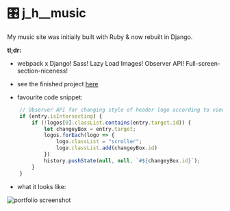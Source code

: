 # :control_knobs: j_h__music

My music site was initially built with Ruby & now rebuilt in Django.

__tl;dr:__
- webpack x Django! Sass! Lazy Load Images! Observer API! Full-screen-section-niceness!

- see the finished project [here](https://wambamjamham.com)

- favourite code snippet:
```JavaScript
    // Observer API for changing style of header logo according to viewport position
    if (entry.isIntersecting) {
        if (!logos[0].classList.contains(entry.target.id)) {
            let changeyBox = entry.target;
            logos.forEach(logo => {
                logo.classList = "scroller";
                logo.classList.add(changeyBox.id)
            })
            history.pushState(null, null, `#${changeyBox.id}`);
        }
    }
```

- what it looks like:

![portfolio screenshot](https://s3.eu-west-2.amazonaws.com/media.jh-portfolio/media/project_images/jh_music-1.png)
